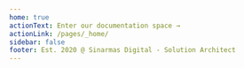 ```yaml
---
home: true
actionText: Enter our documentation space →
actionLink: /pages/_home/
sidebar: false
footer: Est. 2020 @ Sinarmas Digital - Solution Architect
---
```


